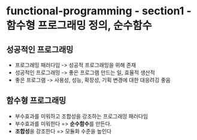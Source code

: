 # functional-programming - section1 - 함수형 프로그래밍 정의, 순수함수

## 성공적인 프로그래밍
- 프로그래밍 패러다임 -> 성공적 프로그래밍을 위해 존재
- 성공적인 프로그래밍 -> 좋은 프로그램 만드는 일, 효율적 생산적
- 좋은 프로그램 -> 사용성, 성능, 확장성, 기획 변경에 대한 대응려깅 좋음

## 함수형 프로그래밍
- 부수효과를 미워하고 조합성을 강조하는 프로그래밍 패러다임
- 부수효과를 미워한다 => **순수함수**를 만든다.
- **조합성**을 강조한다 => 모듈화 수준을 높인다